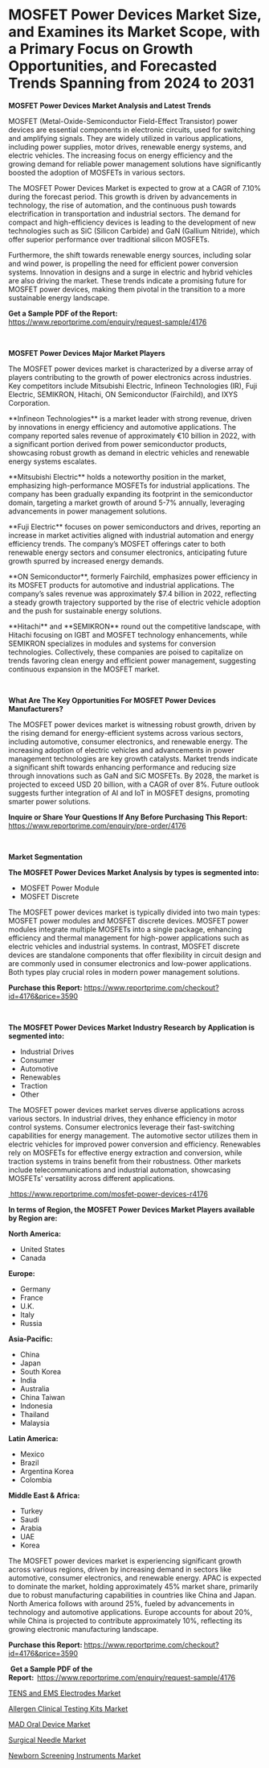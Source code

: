 <p><h1>MOSFET Power Devices Market Size, and Examines its Market Scope, with a Primary Focus on Growth Opportunities, and Forecasted Trends Spanning from 2024 to 2031</h1></p><p><strong>MOSFET Power Devices Market Analysis and Latest Trends</strong></p>
<p><p>MOSFET (Metal-Oxide-Semiconductor Field-Effect Transistor) power devices are essential components in electronic circuits, used for switching and amplifying signals. They are widely utilized in various applications, including power supplies, motor drives, renewable energy systems, and electric vehicles. The increasing focus on energy efficiency and the growing demand for reliable power management solutions have significantly boosted the adoption of MOSFETs in various sectors.</p><p>The MOSFET Power Devices Market is expected to grow at a CAGR of 7.10% during the forecast period. This growth is driven by advancements in technology, the rise of automation, and the continuous push towards electrification in transportation and industrial sectors. The demand for compact and high-efficiency devices is leading to the development of new technologies such as SiC (Silicon Carbide) and GaN (Gallium Nitride), which offer superior performance over traditional silicon MOSFETs.</p><p>Furthermore, the shift towards renewable energy sources, including solar and wind power, is propelling the need for efficient power conversion systems. Innovation in designs and a surge in electric and hybrid vehicles are also driving the market. These trends indicate a promising future for MOSFET power devices, making them pivotal in the transition to a more sustainable energy landscape.</p></p>
<p><strong>Get a Sample PDF of the Report:&nbsp;</strong> <a href="https://www.reportprime.com/enquiry/request-sample/4176">https://www.reportprime.com/enquiry/request-sample/4176</a></p>
<p>&nbsp;</p>
<p><strong>MOSFET Power Devices Major Market Players</strong></p>
<p><p>The MOSFET power devices market is characterized by a diverse array of players contributing to the growth of power electronics across industries. Key competitors include Mitsubishi Electric, Infineon Technologies (IR), Fuji Electric, SEMIKRON, Hitachi, ON Semiconductor (Fairchild), and IXYS Corporation.</p><p>**Infineon Technologies** is a market leader with strong revenue, driven by innovations in energy efficiency and automotive applications. The company reported sales revenue of approximately €10 billion in 2022, with a significant portion derived from power semiconductor products, showcasing robust growth as demand in electric vehicles and renewable energy systems escalates.</p><p>**Mitsubishi Electric** holds a noteworthy position in the market, emphasizing high-performance MOSFETs for industrial applications. The company has been gradually expanding its footprint in the semiconductor domain, targeting a market growth of around 5-7% annually, leveraging advancements in power management solutions.</p><p>**Fuji Electric** focuses on power semiconductors and drives, reporting an increase in market activities aligned with industrial automation and energy efficiency trends. The company’s MOSFET offerings cater to both renewable energy sectors and consumer electronics, anticipating future growth spurred by increased energy demands.</p><p>**ON Semiconductor**, formerly Fairchild, emphasizes power efficiency in its MOSFET products for automotive and industrial applications. The company’s sales revenue was approximately $7.4 billion in 2022, reflecting a steady growth trajectory supported by the rise of electric vehicle adoption and the push for sustainable energy solutions.</p><p>**Hitachi** and **SEMIKRON** round out the competitive landscape, with Hitachi focusing on IGBT and MOSFET technology enhancements, while SEMIKRON specializes in modules and systems for conversion technologies. Collectively, these companies are poised to capitalize on trends favoring clean energy and efficient power management, suggesting continuous expansion in the MOSFET market.</p></p>
<p>&nbsp;</p>
<p><strong>What Are The Key Opportunities For MOSFET Power Devices Manufacturers?</strong></p>
<p><p>The MOSFET power devices market is witnessing robust growth, driven by the rising demand for energy-efficient systems across various sectors, including automotive, consumer electronics, and renewable energy. The increasing adoption of electric vehicles and advancements in power management technologies are key growth catalysts. Market trends indicate a significant shift towards enhancing performance and reducing size through innovations such as GaN and SiC MOSFETs. By 2028, the market is projected to exceed USD 20 billion, with a CAGR of over 8%. Future outlook suggests further integration of AI and IoT in MOSFET designs, promoting smarter power solutions.</p></p>
<p><strong>Inquire or Share Your Questions If Any Before Purchasing This Report:</strong> <a href="https://www.reportprime.com/enquiry/pre-order/4176">https://www.reportprime.com/enquiry/pre-order/4176</a></p>
<p>&nbsp;</p>
<p><strong>Market Segmentation</strong></p>
<p><strong>The MOSFET Power Devices Market Analysis by types is segmented into:</strong></p>
<p><ul><li>MOSFET Power Module</li><li>MOSFET Discrete</li></ul></p>
<p><p>The MOSFET power devices market is typically divided into two main types: MOSFET power modules and MOSFET discrete devices. MOSFET power modules integrate multiple MOSFETs into a single package, enhancing efficiency and thermal management for high-power applications such as electric vehicles and industrial systems. In contrast, MOSFET discrete devices are standalone components that offer flexibility in circuit design and are commonly used in consumer electronics and low-power applications. Both types play crucial roles in modern power management solutions.</p></p>
<p><strong>Purchase this Report:&nbsp;</strong><a href="https://www.reportprime.com/checkout?id=4176&price=3590">https://www.reportprime.com/checkout?id=4176&price=3590</a></p>
<p>&nbsp;</p>
<p><strong>The MOSFET Power Devices Market Industry Research by Application is segmented into:</strong></p>
<p><ul><li>Industrial Drives</li><li>Consumer</li><li>Automotive</li><li>Renewables</li><li>Traction</li><li>Other</li></ul></p>
<p><p>The MOSFET power devices market serves diverse applications across various sectors. In industrial drives, they enhance efficiency in motor control systems. Consumer electronics leverage their fast-switching capabilities for energy management. The automotive sector utilizes them in electric vehicles for improved power conversion and efficiency. Renewables rely on MOSFETs for effective energy extraction and conversion, while traction systems in trains benefit from their robustness. Other markets include telecommunications and industrial automation, showcasing MOSFETs' versatility across different applications.</p></p>
<p><a href="https://www.reportprime.com/mosfet-power-devices-r4176">&nbsp;https://www.reportprime.com/mosfet-power-devices-r4176</a></p>
<p><strong>In terms of Region, the MOSFET Power Devices Market Players available by Region are:</strong></p>
<p>
    <p> <strong> North America: </strong>
        <ul>
            <li>United States</li>
            <li>Canada</li>
        </ul>
        </p> 
    <p> <strong> Europe: </strong>
        <ul>
            <li>Germany</li>
            <li>France</li>
            <li>U.K.</li>
            <li>Italy</li>
            <li>Russia</li>
        </ul>
        </p> 
    <p> <strong> Asia-Pacific: </strong>
        <ul>
            <li>China</li>
            <li>Japan</li>
            <li>South Korea</li>
            <li>India</li>
            <li>Australia</li>
            <li>China Taiwan</li>
            <li>Indonesia</li>
            <li>Thailand</li>
            <li>Malaysia</li>
        </ul>
        </p> 
    <p> <strong> Latin America: </strong>
        <ul>
            <li>Mexico</li>
            <li>Brazil</li>
            <li>Argentina Korea</li>
            <li>Colombia</li>
        </ul>
        </p> 
    <p> <strong> Middle East & Africa: </strong>
        <ul>
            <li>Turkey</li>
            <li>Saudi</li>
            <li>Arabia</li>
            <li>UAE</li>
            <li>Korea</li>
        </ul>
    </p>
    </p>
<p><p>The MOSFET power devices market is experiencing significant growth across various regions, driven by increasing demand in sectors like automotive, consumer electronics, and renewable energy. APAC is expected to dominate the market, holding approximately 45% market share, primarily due to robust manufacturing capabilities in countries like China and Japan. North America follows with around 25%, fueled by advancements in technology and automotive applications. Europe accounts for about 20%, while China is projected to contribute approximately 10%, reflecting its growing electronic manufacturing landscape.</p></p>
<p><strong>Purchase this Report: </strong><a href="https://www.reportprime.com/checkout?id=4176&price=3590">https://www.reportprime.com/checkout?id=4176&price=3590</a></p>
<p>&nbsp;<strong>Get a Sample PDF of the Report:&nbsp;&nbsp;</strong><a href="https://www.reportprime.com/enquiry/request-sample/4176">https://www.reportprime.com/enquiry/request-sample/4176</a></p>
<p><strong></strong></p>
<p><p><a href="https://issuu.com/reportprime-2/docs/tens-and-ems-electrodes-market-size_aacf1b9b133701">TENS and EMS Electrodes Market</a></p><p><a href="https://issuu.com/reportprime-2/docs/allergen-clinical-testing-kits-mark_e81601ec61588a">Allergen Clinical Testing Kits Market</a></p><p><a href="https://www.linkedin.com/pulse/how-mad-oral-device-market-evolved-key-trends-regional-clkxe?trackingId=zIyDd5qmRzKxkUsmU4z5mw%3D%3D">MAD Oral Device Market</a></p><p><a href="https://www.linkedin.com/pulse/surgical-needle-market-global-insights-regional-analysis-32e7e?trackingId=romILqwlTDmDZLGcHAByAw%3D%3D">Surgical Needle Market</a></p><p><a href="https://www.linkedin.com/pulse/how-regional-global-trends-shaping-newborn-screening-instruments-frb1e?trackingId=wGUmDgGuQQiiRZyLhZLt1A%3D%3D">Newborn Screening Instruments Market</a></p></p>